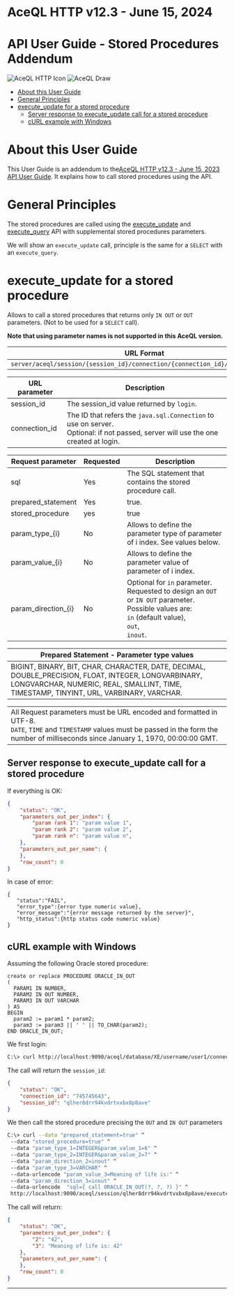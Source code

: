 # AceQL HTTP v12.3 - June 15, 2024

# API User Guide - Stored Procedures Addendum

<img src="https://docs.aceql.com/favicon.png" alt="AceQL HTTP Icon"/> 

<img src="https://docs.aceql.com/img/AceQL-Schema-min.jpg" alt="AceQL Draw"/>

* [About this User Guide](#about-this-user-guide)
* [General Principles](#general-principles)
* [execute_update for a stored procedure](#execute_update-for-a-stored-procedure)
   * [Server response to execute_update call for a stored procedure](#server-response-to-execute_update-call-for-a-stored-procedure)
   * [cURL example with Windows](#curl-example-with-windows)

# About this User Guide

This User Guide is an addendum to the[AceQL HTTP v12.3 - June 15, 2023
API User Guide](https://github.com/kawansoft/aceql-http/blob/master/aceql-http-user-guide-api.md). It explains how to call stored procedures using the API.

# General Principles

The stored procedures are called using the [execute_update](https://github.com/kawansoft/aceql-http/blob/master/aceql-http-user-guide-api.md#execute_update) and [execute_query](https://github.com/kawansoft/aceql-http/blob/master/aceql-http-user-guide-api.md#execute_query) API with supplemental stored procedures parameters.

We will show an `execute_update` call, principle is the same for a `SELECT` with an `execute_query`.

# execute_update for a stored procedure

Allows to call a stored procedures that returns only `IN OUT` or `OUT` parameters. (Not to be used for a `SELECT` call).

**Note that using parameter names is not supported in this AceQL version.**

| URL  Format                                                  |
| ------------------------------------------------------------ |
| `server/aceql/session/{session_id}/connection/{connection_id}/execute_update` |

| URL  parameter | Description                                                  |
| -------------- | ------------------------------------------------------------ |
| session_id     | The session_id  value returned by `login`.                   |
| connection_id  | The ID that refers the `java.sql.Connection` to use on server.<br>Optional: if not passed, server will use the one created at login. |

| Request  parameter  | Requested | Description                                                  |
| ------------------- | --------- | ------------------------------------------------------------ |
| sql                 | Yes       | The SQL  statement that contains the stored procedure call.  |
| prepared_statement  | Yes       | true.                                                        |
| stored_procedure    | yes       | true                                                         |
| param_type_{i}      | No        | Allows to  define the parameter type of parameter of i index. See values below. |
| param_value_{i}     | No        | Allows to  define the parameter value of parameter of i index. |
| param_direction_{i} | No        | Optional for `in` parameter.<br>Requested to design an `OUT` or `IN OUT` parameter.<br>Possible values are:<br>`in`  (default value),<br>`out`,<br>`inout`. |

| Prepared  Statement - Parameter type values                  |
| ------------------------------------------------------------ |
| BIGINT, BINARY, BIT, CHAR, CHARACTER, DATE, DECIMAL, DOUBLE_PRECISION, FLOAT, INTEGER, LONGVARBINARY, LONGVARCHAR, NUMERIC, REAL, SMALLINT, TIME, TIMESTAMP, TINYINT, URL, VARBINARY, VARCHAR. |

|                                                              |
| ------------------------------------------------------------ |
| All Request parameters must be URL encoded and formatted in UTF-8.<br />`DATE`, `TIME` and `TIMESTAMP`  values must be passed  in the form the number of milliseconds since January 1, 1970, 00:00:00 GMT. |

## Server response to execute_update call for a stored procedure

If everything is OK:

```json
{
    "status": "OK",
    "parameters_out_per_index": {
        "param rank 1": "param value 1",
        "param rank 2": "param value 2",
        "param rank n": "param value n",
    },
    "parameters_out_per_name": {
    },
    "row_count": 0
}                                             
```

In case of error: 

```
{  
   "status":"FAIL",
   "error_type":{error type numeric value},
   "error_message":"{error message returned by the server}",
   "http_status":{http status code numeric value}
}
```

## cURL example with Windows

Assuming the following Oracle stored procedure:

```plsql
create or replace PROCEDURE ORACLE_IN_OUT
(
  PARAM1 IN NUMBER,
  PARAM2 IN OUT NUMBER,
  PARAM3 IN OUT VARCHAR 
) AS 
BEGIN
  param2 := param1 * param2;
  param3 := param3 || ' ' || TO_CHAR(param2);
END ORACLE_IN_OUT;
```

We first login:

```bash
C:\> curl http://localhost:9090/aceql/database/XE/username/user1/connect?password=MySecret
```

The call will return the `session_id`:

```json
{
    "status": "OK",
    "connection_id": "745745643",
    "session_id": "qlher8drr94kvdrtvxbx8p8ave"
}
```

We then call the stored procedure precising the `OUT` and `IN OUT` parameters 

```bash
C:\> curl --data "prepared_statement=true" ^
 --data "stored_procedure=true" ^
 --data "param_type_1=INTEGER&param_value_1=6" ^
 --data "param_type_2=INTEGER&param_value_2=7" ^
 --data "param_direction_2=inout" ^
 --data "param_type_3=VARCHAR" ^
 --data-urlencode "param_value_3=Meaning of life is:" ^
 --data "param_direction_3=inout" ^
 --data-urlencode  "sql={ call ORACLE_IN_OUT(?, ?, ?) }" ^
 http://localhost:9090/aceql/session/qlher8drr94kvdrtvxbx8p8ave/execute_update
```

The call will return:

```json
{
    "status": "OK",
    "parameters_out_per_index": {
        "2": "42",
        "3": "Meaning of life is: 42"
    },
    "parameters_out_per_name": {
    },
    "row_count": 0
} 
```

________________

